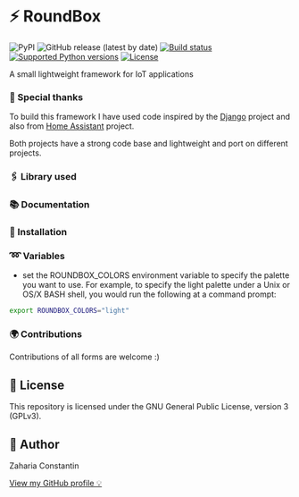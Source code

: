 # ⚡ RoundBox

![PyPI](https://img.shields.io/pypi/v/roundbox?label=RoundBox&style=plastic)
![GitHub release (latest by date)](https://img.shields.io/github/v/release/soulraven/roundbox?style=plastic)
[![Build status](https://img.shields.io/github/workflow/status/soulraven/roundbox/merge-to-main?style=plastic)](https://img.shields.io/github/workflow/status/soulraven/roundbox/merge-to-main)
[![Supported Python versions](https://img.shields.io/pypi/pyversions/roundbox?style=plastic)](https://pypi.org/project/roundbox/)
[![License](https://img.shields.io/github/license/soulraven/roundbox?style=plastic)](https://img.shields.io/github/license/soulraven/roundbox)

A small lightweight framework for IoT applications

### 🎈 Special thanks
To build this framework I have used code inspired by the [Django](https://github.com/django/django) project and also
from [Home Assistant](https://github.com/home-assistant/core) project.

Both projects have a strong code base and lightweight and port on different projects.

### 🖇 Library used

### 📚 Documentation

### 🔧 Installation

### ➿ Variables

- set the ROUNDBOX_COLORS environment variable to specify the palette you want to use. For example,
to specify the light palette under a Unix or OS/X BASH shell, you would run the following at a command prompt:
```bash
export ROUNDBOX_COLORS="light"
```

### 🌍 Contributions

Contributions of all forms are welcome :)

## 📝 License

This repository is licensed under the GNU General Public License, version 3 (GPLv3).

## 👀 Author

Zaharia Constantin

[View my GitHub profile 💡](https://github.com/soulraven)
